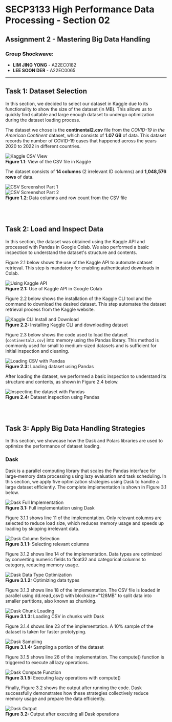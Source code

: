 # SECP3133 High Performance Data Processing - Section 02

## Assignment 2 - Mastering Big Data Handling

### Group Shockwave:
- **LIM JING YONG** - A22EC0182  
- **LEE SOON DER** - A22EC0065

---

## Task 1: Dataset Selection

In this section, we decided to select our dataset in Kaggle due to its functionality to show the size of the dataset (in MB). This allows us to quickly find suitable and large enough dataset to undergo optimization during the dataset loading process.

The dataset we chose is the **continental2.csv** file from the _COVID-19 in the American Continent_ dataset, which consists of **1.07 GB** of data. This dataset records the number of COVID-19 cases that happened across the years 2020 to 2022 in different countries.

![Kaggle CSV View](figures/Kaggle_Dataset.png)  
**Figure 1.1**: View of the CSV file in Kaggle

The dataset consists of **14 columns** (2 irrelevant ID columns) and **1,048,576 rows** of data.

![CSV Screenshot Part 1](figures/csv_screenshot1.png)  
![CSV Screenshot Part 2](figures/csv_screenshot2.png)  
**Figure 1.2**: Data columns and row count from the CSV file

<br></br>

## Task 2: Load and Inspect Data

In this section, the dataset was obtained using the Kaggle API and processed with Pandas in Google Colab. We also performed a basic inspection to understand the dataset's structure and contents.

Figure 2.1 below shows the use of the Kaggle API to automate dataset retrieval. This step is mandatory for enabling authenticated downloads in Colab.

![Using Kaggle API](figures/Task2.1.png)  
**Figure 2.1:** Use of Kaggle API in Google Colab

Figure 2.2 below shows the installation of the Kaggle CLI tool and the command to download the desired dataset. This step automates the dataset retrieval process from the Kaggle website.

![Kaggle CLI Install and Download](figures/Task2.2.png)  
**Figure 2.2:** Installing Kaggle CLI and downloading dataset

Figure 2.3 below shows the code used to load the dataset (`continental2.csv`) into memory using the Pandas library. This method is commonly used for small to medium-sized datasets and is sufficient for initial inspection and cleaning.

![Loading CSV with Pandas](figures/Task2.3.png)  
**Figure 2.3:** Loading dataset using Pandas

After loading the dataset, we performed a basic inspection to understand its structure and contents, as shown in Figure 2.4 below.

![Inspecting the dataset with Pandas](figures/Task2.4.png)  
**Figure 2.4:** Dataset inspection using Pandas

<br></br>

## Task 3: Apply Big Data Handling Strategies

In this section, we showcase how the Dask and Polars libraries are used to optimize the performance of dataset loading.

### Dask

Dask is a parallel computing library that scales the Pandas interface for large-memory data processing using lazy evaluation and task scheduling. In this section, we apply five optimization strategies using Dask to handle a large dataset efficiently. The complete implementation is shown in Figure 3.1 below.

![Dask Full Implementation](figures/Task3.1.png)  
**Figure 3.1:** Full implementation using Dask

Figure 3.1.1 shows line 11 of the implementation. Only relevant columns are selected to reduce load size, which reduces memory usage and speeds up loading by skipping irrelevant data.

![Dask Column Selection](figures/Task3.1.1.png)  
**Figure 3.1.1:** Selecting relevant columns

Figure 3.1.2 shows line 14 of the implementation. Data types are optimized by converting numeric fields to float32 and categorical columns to category, reducing memory usage.

![Dask Data Type Optimization](figures/Task3.1.2.png)  
**Figure 3.1.2:** Optimizing data types

Figure 3.1.3 shows line 18 of the implementation. The CSV file is loaded in parallel using dd.read_csv() with blocksize="128MB" to split data into smaller partitions, also known as chunking.

![Dask Chunk Loading](figures/Task3.1.3.png)  
**Figure 3.1.3:** Loading CSV in chunks with Dask

Figure 3.1.4 shows line 23 of the implementation. A 10% sample of the dataset is taken for faster prototyping.

![Dask Sampling](figures/Task3.1.4.png)  
**Figure 3.1.4:** Sampling a portion of the dataset

Figure 3.1.5 shows line 26 of the implementation. The compute() function is triggered to execute all lazy operations.

![Dask Compute Function](figures/Task3.1.5.png)  
**Figure 3.1.5:** Executing lazy operations with compute()

Finally, Figure 3.2 shows the output after running the code. Dask successfully demonstrates how these strategies collectively reduce memory usage and prepare the data efficiently.

![Dask Output](figures/Task3.2.png)  
**Figure 3.2:** Output after executing all Dask operations


